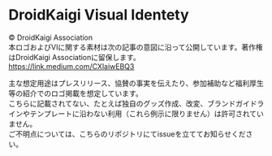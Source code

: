 # DroidKaigi Visual Identety

© DroidKaigi Association  
本ロゴおよびVIに関する素材は次の記事の意図に沿って公開しています。著作権はDroidKaigi Associationに留保します。  
https://link.medium.com/CXlaiwEBQ3

主な想定用途はプレスリリース、協賛の事実を伝えたり、参加補助など福利厚生等の紹介でのロゴ掲載を想定しています。  
こちらに記載されてない、たとえば独自のグッズ作成、改変、ブランドガイドラインやテンプレートに沿わない利用（これら例示に限りません）は許可されていません。  
ご不明点については、こちらのリポジトリにてissueを立ててお知らせください。
